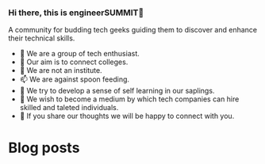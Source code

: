 ### Hi there, this is engineerSUMMIT👋

A community for budding tech geeks guiding them to discover and enhance their technical skills.

- 🔭 We are a group of tech enthusiast.
- 🌱 Our aim is to connect colleges.
- 🤔 We are not an institute.
- 📫 We are against spoon feeding.
- 💬 We try to develop a sense of self learning in our saplings.
- 👯 We wish to become a medium by which tech companies can hire skilled and taleted individuals. 
- 🔭 If you share our thoughts we will be happy to connect with you.

# Blog posts
<!-- BLOG-POST-LIST:START -->
<!-- BLOG-POST-LIST:END -->

